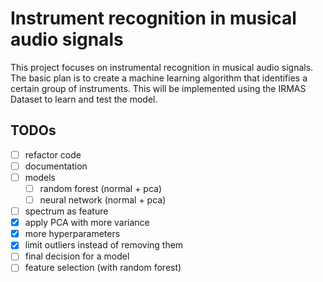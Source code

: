 # Instrument recognition in musical audio signals

This project focuses on instrumental recognition in musical audio signals. The basic plan is to create a machine learning algorithm that identifies a certain group of instruments. 
This will be implemented using the IRMAS Dataset to learn and test the model.

## TODOs

- [ ] refactor code
- [ ] documentation
- [ ] models
  - [ ] random forest (normal + pca)
  - [ ] neural network (normal + pca)
- [ ] spectrum as feature
- [x] apply PCA with more variance
- [x] more hyperparameters
- [x] limit outliers instead of removing them
- [ ] final decision for a model
- [ ] feature selection (with random forest)